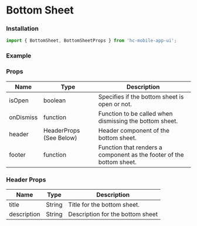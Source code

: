 # Bottom Sheet

### Installation

```jsx
import { BottomSheet, BottomSheetProps } from 'hc-mobile-app-ui';
```

### Example

### Props

| Name      | Type                    | Description                                                          |
| --------- | ----------------------- | -------------------------------------------------------------------- |
| isOpen    | boolean                 | Specifies if the bottom sheet is open or not.                        |
| onDismiss | function                | Function to be called when dismissing the bottom sheet.              |
| header    | HeaderProps (See Below) | Header component of the bottom sheet.                                |
| footer    | function                | Function that renders a component as the footer of the bottom sheet. |

### Header Props

| Name        | Type   | Description                      |
| ----------- | ------ | -------------------------------- |
| title       | String | Title for the bottom sheet.      |
| description | String | Description for the bottom sheet |
